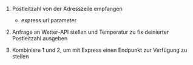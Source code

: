 1. Postleitzahl von der Adresszeile empfangen 
    -   express url parameter

2. Anfrage an Wetter-API stellen und Temperatur zu fix deinierter Postleitzahl ausgeben

3. Kombiniere 1 und 2, um mit Express einen Endpunkt zur Verfügung zu stellen